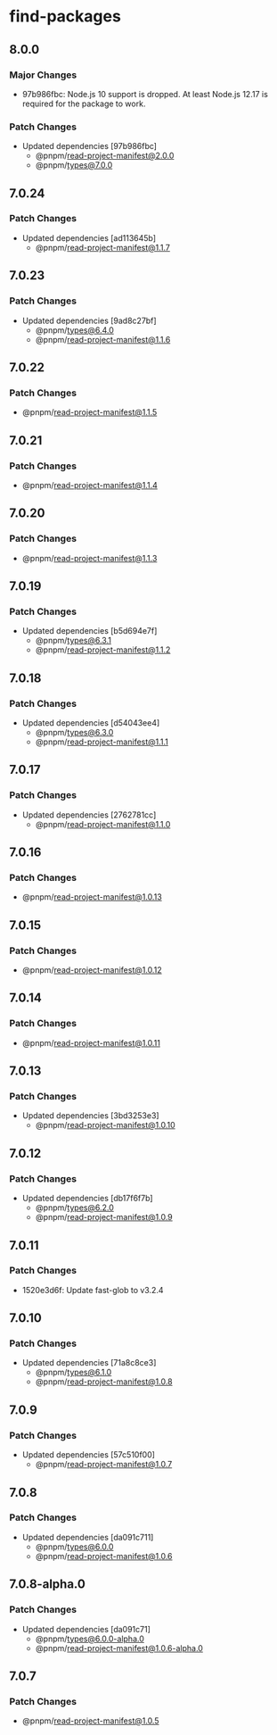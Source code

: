 # find-packages

## 8.0.0

### Major Changes

- 97b986fbc: Node.js 10 support is dropped. At least Node.js 12.17 is required for the package to work.

### Patch Changes

- Updated dependencies [97b986fbc]
  - @pnpm/read-project-manifest@2.0.0
  - @pnpm/types@7.0.0

## 7.0.24

### Patch Changes

- Updated dependencies [ad113645b]
  - @pnpm/read-project-manifest@1.1.7

## 7.0.23

### Patch Changes

- Updated dependencies [9ad8c27bf]
  - @pnpm/types@6.4.0
  - @pnpm/read-project-manifest@1.1.6

## 7.0.22

### Patch Changes

- @pnpm/read-project-manifest@1.1.5

## 7.0.21

### Patch Changes

- @pnpm/read-project-manifest@1.1.4

## 7.0.20

### Patch Changes

- @pnpm/read-project-manifest@1.1.3

## 7.0.19

### Patch Changes

- Updated dependencies [b5d694e7f]
  - @pnpm/types@6.3.1
  - @pnpm/read-project-manifest@1.1.2

## 7.0.18

### Patch Changes

- Updated dependencies [d54043ee4]
  - @pnpm/types@6.3.0
  - @pnpm/read-project-manifest@1.1.1

## 7.0.17

### Patch Changes

- Updated dependencies [2762781cc]
  - @pnpm/read-project-manifest@1.1.0

## 7.0.16

### Patch Changes

- @pnpm/read-project-manifest@1.0.13

## 7.0.15

### Patch Changes

- @pnpm/read-project-manifest@1.0.12

## 7.0.14

### Patch Changes

- @pnpm/read-project-manifest@1.0.11

## 7.0.13

### Patch Changes

- Updated dependencies [3bd3253e3]
  - @pnpm/read-project-manifest@1.0.10

## 7.0.12

### Patch Changes

- Updated dependencies [db17f6f7b]
  - @pnpm/types@6.2.0
  - @pnpm/read-project-manifest@1.0.9

## 7.0.11

### Patch Changes

- 1520e3d6f: Update fast-glob to v3.2.4

## 7.0.10

### Patch Changes

- Updated dependencies [71a8c8ce3]
  - @pnpm/types@6.1.0
  - @pnpm/read-project-manifest@1.0.8

## 7.0.9

### Patch Changes

- Updated dependencies [57c510f00]
  - @pnpm/read-project-manifest@1.0.7

## 7.0.8

### Patch Changes

- Updated dependencies [da091c711]
  - @pnpm/types@6.0.0
  - @pnpm/read-project-manifest@1.0.6

## 7.0.8-alpha.0

### Patch Changes

- Updated dependencies [da091c71]
  - @pnpm/types@6.0.0-alpha.0
  - @pnpm/read-project-manifest@1.0.6-alpha.0

## 7.0.7

### Patch Changes

- @pnpm/read-project-manifest@1.0.5
